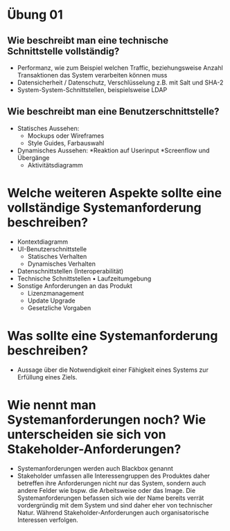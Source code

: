 # Übung 01

## Wie beschreibt man eine technische Schnittstelle vollständig?
* Performanz, wie zum Beispiel welchen Traffic, beziehungsweise Anzahl Transaktionen das System verarbeiten können muss 
* Datensicherheit / Datenschutz, Verschlüsselung z.B. mit Salt und SHA-2 
* System-System-Schnittstellen, beispielsweise LDAP

## Wie beschreibt man eine Benutzerschnittstelle?
* Statisches Aussehen: 
  * Mockups oder Wireframes 
  * Style Guides, Farbauswahl 
* Dynamisches Aussehen: 
  *Reaktion auf Userinput 
  *Screenflow und Übergänge
  * Aktivitätsdiagramm
   
# Welche weiteren Aspekte sollte eine vollständige Systemanforderung beschreiben?
* Kontextdiagramm 
* UI-Benutzerschnittstelle 
  * Statisches Verhalten 
  * Dynamisches Verhalten 
* Datenschnittstellen (Interoperabilität) 
* Technische Schnittstellen • Laufzeitumgebung 
* Sonstige Anforderungen an das Produkt 
  * Lizenzmanagement 
  * Update Upgrade 
  * Gesetzliche Vorgaben
   
# Was sollte eine Systemanforderung beschreiben?
* Aussage über die Notwendigkeit einer Fähigkeit eines Systems zur Erfüllung eines Ziels.

# Wie nennt man Systemanforderungen noch? Wie unterscheiden sie sich von Stakeholder-Anforderungen?
* Systemanforderungen werden auch Blackbox genannt 
* Stakeholder umfassen alle Interessengruppen des Produktes daher betreffen ihre Anforderungen 
nicht nur das System, sondern auch andere Felder wie bspw. die Arbeitsweise oder das Image. 
Die Systemanforderungen befassen sich wie der Name bereits verrät vordergründig mit dem System 
und sind daher eher von technischer Natur. Während Stakeholder-Anforderungen auch organisatorische 
Interessen verfolgen.

